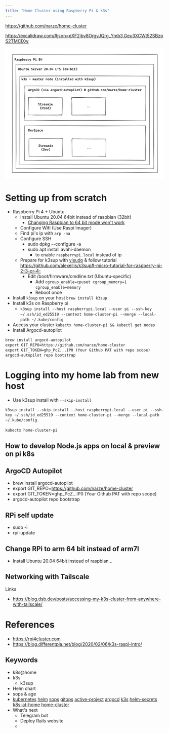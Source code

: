 ```yaml
---
title: "Home Cluster using Raspberry Pi & k3s"
---
```


https://github.com/narze/home-cluster

https://excalidraw.com/#json=eXF2jbv8OrgyJQrg_Ymb3,Geu3XCWt52SBzpS2TMClXw

![](Images/Home%20Cluster%20Architecture.png)
# Setting up from scratch
- Raspberry Pi 4 + Ubuntu
  - Install Ubuntu 20.04 64bit instead of raspbian (32bit)
    - [Changing Raspbian to 64 bit mode won't work](https://blog.differentpla.net/blog/2021/12/20/upgrading-raspios-to-arm64)
  - Configure Wifi (Use Raspi Imager)
  - Find pi's ip with `arp -na`
  - Configure SSH
    - sudo dpkg --configure -a
    - sudo apt install avahi-daemon
      - to enable `raspberrypi.local` instead of ip
  - Prepare for k3sup with [visudo](https://github.com/alexellis/k3sup#pre-requisites-for-k3sup-servers-and-agents) & follow tutorial https://github.com/alexellis/k3sup#-micro-tutorial-for-raspberry-pi-2-3-or-4-
    - Edit /boot/firmware/cmdline.txt (Ubuntu-specific)
      - Add `cgroup_enable=cpuset cgroup_memory=1 cgroup_enable=memory`
      - Reboot once
- Install `k3sup` on your host `brew install k3sup`
- Install k3s on Raspberry pi
  - `k3sup install --host raspberrypi.local --user pi --ssh-key ~/.ssh/id_ed25519 --context home-cluster-pi --merge --local-path ~/.kube/config`
- Access your cluster `kubectx home-cluster-pi && kubectl get nodes`
- Install Argocd-autopilot
```shell
brew install argocd-autopilot
export GIT_REPO=https://github.com/narze/home-cluster
export GIT_TOKEN=ghp_PcZ...IP0 (Your Github PAT with repo scope)
argocd-autopilot repo bootstrap
```

# Logging into my home lab from new host
- Use k3sup install with `--skip-install`
```shell
k3sup install --skip-install --host raspberrypi.local --user pi --ssh-key ~/.ssh/id_ed25519 --context home-cluster-pi --merge --local-path ~/.kube/config

kubectx home-cluster-pi
```


## How to develop Node.js apps on local & preview on pi k8s


## ArgoCD Autopilot
- brew install argocd-autopilot
- export GIT_REPO=https://github.com/narze/home-cluster
- export GIT_TOKEN=ghp_PcZ...IP0 (Your Github PAT with repo scope)
- argocd-autopilot repo bootstrap


## RPi self update
- sudo -i
- rpi-update

## Change RPi to arm 64 bit instead of arm7l
- Install Ubuntu 20.04 64bit instead of raspbian...

## Networking with Tailscale
Links
- https://blog.dsb.dev/posts/accessing-my-k3s-cluster-from-anywhere-with-tailscale/

# References
- https://rpi4cluster.com
- https://blog.differentpla.net/blog/2020/02/06/k3s-raspi-intro/


## Keywords
- k8s@home
- k3s
  - k3sup
 - Helm chart
 - sops & age
 - [kubernetes](https://github.com/topics/kubernetes "Topic: kubernetes") [helm](https://github.com/topics/helm "Topic: helm") [sops](https://github.com/topics/sops "Topic: sops") [gitops](https://github.com/topics/gitops "Topic: gitops") [active-project](https://github.com/topics/active-project "Topic: active-project") [argocd](https://github.com/topics/argocd "Topic: argocd") [k3s](https://github.com/topics/k3s "Topic: k3s") [helm-secrets](https://github.com/topics/helm-secrets "Topic: helm-secrets") [k8s-at-home](https://github.com/topics/k8s-at-home "Topic: k8s-at-home") [home-cluster](https://github.com/topics/home-cluster "Topic: home-cluster")
 - What's next
   - Telegram bot
   - Deploy Rails website
   - 